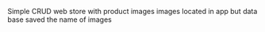 Simple CRUD web store with product images
images located in app but data base saved the name of images
